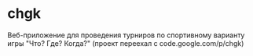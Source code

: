 # chgk
Веб-приложение для проведения турниров по спортивному варианту игры "Что? Где? Когда?" (проект переехал с code.google.com/p/chgk)
